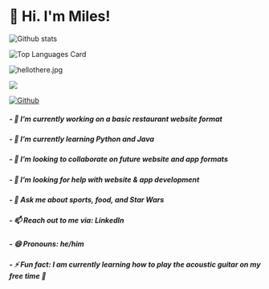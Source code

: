 # 👋 Hi. I'm Miles!

![Github stats](https://github-readme-stats.vercel.app/api?username=miles-akio&theme=monokai&show_icons=true)

![Top Languages Card](https://github-readme-stats.vercel.app/api/top-langs/?username=miles-akio&theme=monokai&show_icons=true)

![hellothere.jpg](https://rushter.com/counter.svg)

![](https://visitor-badge.laobi.icu/badge?page_id=miles-akio.miles-akio&theme=monokai)

[![Github](https://img.shields.io/github/followers/miles-akio?label=Follow&style=social)](https://github.com/miles-akio)





##### - 🔭 I’m currently working on a basic restaurant website format
##### - 🌱 I’m currently learning Python and Java
##### - 👯 I’m looking to collaborate on future website and app formats
##### - 🤔 I’m looking for help with website & app development
##### - 💬 Ask me about sports, food, and Star Wars
##### - 📫 Reach out to me via: LinkedIn
##### - 😄 Pronouns: he/him
##### - ⚡ Fun fact: I am currently learning how to play the acoustic guitar on my free time 🎸 
